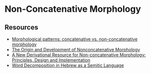 # Non-Concatenative Morphology

## Resources

- [Morphological patterns: concatenative vs. non-concatenative morphology](https://www.cis.uni-muenchen.de/~fraser/morphology_2016/Non-ConcatenativeMorphology.pdf)
- [The Origin and Development of Nonconcatenative Morphology](https://escholarship.org/content/qt3z4852pd/qt3z4852pd_noSplash_54af7c668e16a70f0e7ba0edb363d397.pdf?t=nmp43s)
- [A New Derivational Resource for Non-concatenative Morphology: Principles, Design and Implementation](https://ufal.mff.cuni.cz/pbml/118/art-laks-namer.pdf)
- [Word Decomposition in Hebrew as a Semitic Language](https://link.springer.com/chapter/10.1007/978-1-4757-3720-2_5)

